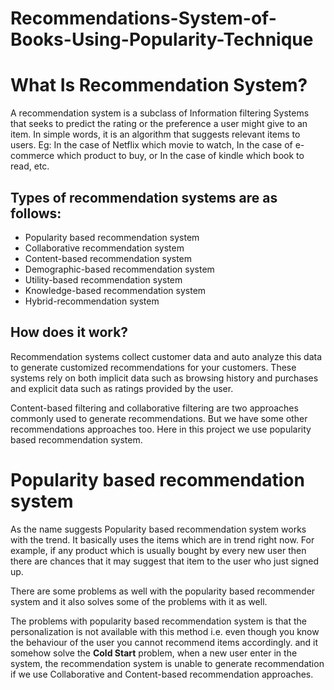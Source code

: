 # Recommendations-System-of-Books-Using-Popularity-Technique

# What Is Recommendation System?
A recommendation system is a subclass of Information filtering Systems that seeks to predict the rating or the preference a user might give to an item. In simple words, it is an algorithm that suggests relevant items to users. 
Eg: In the case of Netflix which movie to watch, In the case of e-commerce which product to buy, or In the case of kindle which book to read, etc.

## Types of recommendation systems are as follows:

- Popularity based recommendation system
- Collaborative recommendation system
- Content-based recommendation system
- Demographic-based recommendation system
- Utility-based recommendation system
- Knowledge-based recommendation system
- Hybrid-recommendation system

## How does it work?
Recommendation systems collect customer data and auto analyze this data to generate customized recommendations for your customers. These systems rely on both implicit data such as browsing history and purchases and explicit data such as ratings provided by the user.

Content-based filtering and collaborative filtering are two approaches commonly used to generate recommendations. But we have some other recommendations approaches too.
Here in this project we use popularity based recommendation system.

# Popularity based recommendation system
As the name suggests Popularity based recommendation system works with the trend. It basically uses the items which are in trend right now. For example, if any product which is usually bought by every new user then there are chances that it may suggest that item to the user who just signed up.

There are some problems as well with the popularity based recommender system and it also solves some of the problems with it as well.

The problems with popularity based recommendation system is that the personalization is not available with this method i.e. even though you know the behaviour of the user you cannot recommend items accordingly.
and it somehow solve the __Cold Start__ problem, when a new user enter in the system, the recommendation system is unable to generate recommendation if we use Collaborative and Content-based recommendation approaches.
